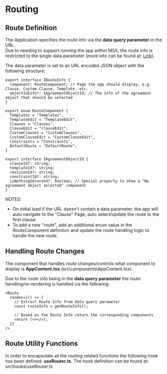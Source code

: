 # Routing

## Route Definition

The Application specifies the route info via the **data query parameter** in the URL.  
Due to needing to support running the app within MSX, the route info is restricted to the single data parameter (more info can be found at: [Link](https://docs.microsoft.com/en-us/dynamics365/customerengagement/on-premises/developer/sample-pass-multiple-values-web-resource-through-data-parameter?view=op-9-1)).  
  
The data parameter is set to an URL encoded JSON object with the following structure:

    export interface IRouteInfo {
      component: RouteComponent; // Page the app should display, e.g. Clause, Custom Clause, Template, etc.
      objectIdInfo?: IAgreementObjectId; // The info of the agreement object that should be selected
    }
    
    export enum RouteComponent {
      Templates = "Templates",
      TemplateEdit = "TemplateEdit",
      Clauses = "Clauses",
      ClauseEdit = "clauseEdit",
      CustomClauses = "CustomClauses",
      CustomClauseEdit = "CustomClauseEdit",
      Constraints = "Constraints",
      DefaultRoute = "DefaultRoute",
    }

    export interface IAgreementObjectId {
      clauseId?: string;
      templateId?: string;
      revisionId?: string;
      constraintId?: string;
      isNothingSelected?: boolean; // Special property to show a "No agreement object selected" component
    }

NOTES:
- On initial load if the URL doesn't contain a data parameter, the app will auto navigate to the "Clause" Page, auto select/update the route to the first clause.
- To add a new "route", add an additional enum value in the RouteComponent definition and update the route handling logic to handle the new route.

## Handling Route Changes

The component that handles route changes/controls what component to display is **AppContent.tsx** (src\components\AppContent.tsx).  
  
Due to the route info being in the **data query parameter** the route handling/re-rendering is handled via the following:  

    <Route
      render={() => {
        // Extract Route Info from data query parameter
        const routeInfo = getRouteInfo();
        
        // Based on the Route Info return the corresponding components
        return (<></>);
      }}
    />

## Route Utility Functions

In order to encapsulate all the routing related functions the following hook has been defined: **useRouter.ts**.
The hook definition can be found at: src\hooks\useRouter.ts
